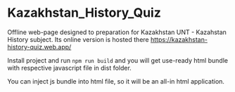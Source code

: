 # Kazakhstan_History_Quiz
Offline web-page designed to preparation for Kazakhstan UNT - Kazahstan History subject.
Its online version is hosted there https://kazakhstan-history-quiz.web.app/

Install project and run `npm run build` and you will get use-ready html bundle with respective javascript file in dist folder.

You can inject js bundle into html file, so it will be an all-in html application.
